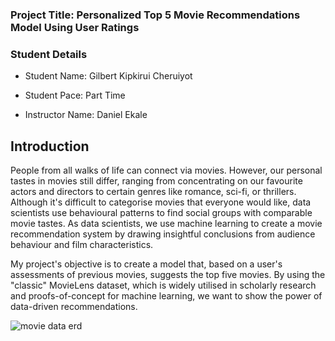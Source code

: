 ### Project Title: Personalized Top 5 Movie Recommendations Model Using User Ratings

### Student Details

* Student Name: Gilbert Kipkirui Cheruiyot
  
* Student Pace: Part Time
  
* Instructor Name: Daniel Ekale

## Introduction 
People from all walks of life can connect via movies. However, our personal tastes in movies still differ, ranging from concentrating on our favourite actors and directors to certain genres like romance, sci-fi, or thrillers. Although it's difficult to categorise movies that everyone would like, data scientists use behavioural patterns to find social groups with comparable movie tastes. As data scientists, we use machine learning to create a movie recommendation system by drawing insightful conclusions from audience behaviour and film characteristics.

My project's objective is to create a model that, based on a user's assessments of previous movies, suggests the top five movies. By using the "classic" MovieLens dataset, which is widely utilised in scholarly research and proofs-of-concept for machine learning, we want to show the power of data-driven recommendations.

![movie data erd](https://github.com/gkipkirui1/DSF-PT08P4-PROJECT/blob/main/Images/movie_concept.jpg)
